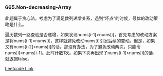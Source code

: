 ### 665.Non-decreasing-Array

此题属于贪心法。考虑为了满足数列递增关系，遇到“坏点”的时候，最优的改动策略是什么。

遍历数列一路查验是否递增，如果发现nums[i-1]>nums[i]，首先考虑的改动方案是将nums[i-1]=nums[i]，这样就避免改动nums[i]引发后续的变动。但是，如果又有nums[i-2]>nums[i]的话，那没有办法，为了避免改动两次，只能令nums[i]=nums[i-1]。此时计数1次。如果下次再出现了nums[i-1]>nums[i]的话，就返回false。


[Leetcode Link](https://leetcode.com/problems/non-decreasing-array)